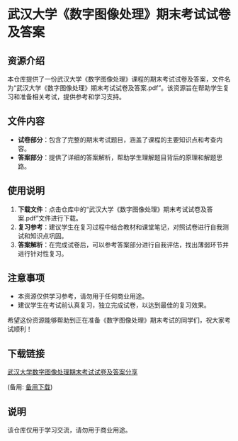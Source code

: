 # 武汉大学《数字图像处理》期末考试试卷及答案

## 资源介绍

本仓库提供了一份武汉大学《数字图像处理》课程的期末考试试卷及答案，文件名为“武汉大学《数字图像处理》期末考试试卷及答案.pdf”。该资源旨在帮助学生复习和准备相关考试，提供参考和学习支持。

## 文件内容

- **试卷部分**：包含了完整的期末考试题目，涵盖了课程的主要知识点和考查内容。
- **答案部分**：提供了详细的答案解析，帮助学生理解题目背后的原理和解题思路。

## 使用说明

1. **下载文件**：点击仓库中的“武汉大学《数字图像处理》期末考试试卷及答案.pdf”文件进行下载。
2. **复习参考**：建议学生在复习过程中结合教材和课堂笔记，对照试卷进行自我测试和知识点巩固。
3. **答案解析**：在完成试卷后，可以参考答案部分进行自我评估，找出薄弱环节并进行针对性复习。

## 注意事项

- 本资源仅供学习参考，请勿用于任何商业用途。
- 建议学生在考试前认真复习，独立完成试卷，以达到最佳的复习效果。

希望这份资源能够帮助到正在准备《数字图像处理》期末考试的同学们，祝大家考试顺利！

## 下载链接
[武汉大学数字图像处理期末考试试卷及答案分享](https://pan.quark.cn/s/03413df30acf) 

(备用: [备用下载](https://pan.baidu.com/s/1SAc5aZFNtWEoHN0AzgsxpA?pwd=1234))

## 说明

该仓库仅用于学习交流，请勿用于商业用途。
